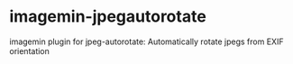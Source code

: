 # imagemin-jpegautorotate
imagemin plugin for jpeg-autorotate: Automatically rotate jpegs from EXIF orientation
